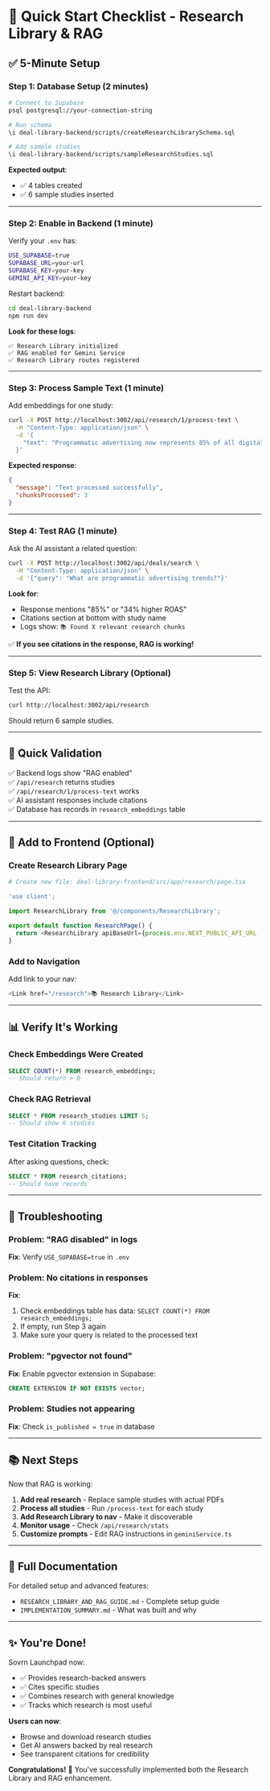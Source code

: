 # 🚀 Quick Start Checklist - Research Library & RAG

## ✅ 5-Minute Setup

### Step 1: Database Setup (2 minutes)
```bash
# Connect to Supabase
psql postgresql://your-connection-string

# Run schema
\i deal-library-backend/scripts/createResearchLibrarySchema.sql

# Add sample studies
\i deal-library-backend/scripts/sampleResearchStudies.sql
```

**Expected output**: 
- ✅ 4 tables created
- ✅ 6 sample studies inserted

---

### Step 2: Enable in Backend (1 minute)

Verify your `.env` has:
```bash
USE_SUPABASE=true
SUPABASE_URL=your-url
SUPABASE_KEY=your-key
GEMINI_API_KEY=your-key
```

Restart backend:
```bash
cd deal-library-backend
npm run dev
```

**Look for these logs**:
```
✅ Research Library initialized
✅ RAG enabled for Gemini Service
✅ Research Library routes registered
```

---

### Step 3: Process Sample Text (1 minute)

Add embeddings for one study:
```bash
curl -X POST http://localhost:3002/api/research/1/process-text \
  -H "Content-Type: application/json" \
  -d '{
    "text": "Programmatic advertising now represents 85% of all digital ad spend. CTV programmatic spending grew 35% year-over-year. Advertisers using first-party data saw 34% higher ROAS."
  }'
```

**Expected response**:
```json
{
  "message": "Text processed successfully",
  "chunksProcessed": 3
}
```

---

### Step 4: Test RAG (1 minute)

Ask the AI assistant a related question:
```bash
curl -X POST http://localhost:3002/api/deals/search \
  -H "Content-Type: application/json" \
  -d '{"query": "What are programmatic advertising trends?"}'
```

**Look for**:
- Response mentions "85%" or "34% higher ROAS"
- Citations section at bottom with study name
- Logs show: `📚 Found X relevant research chunks`

✅ **If you see citations in the response, RAG is working!**

---

### Step 5: View Research Library (Optional)

Test the API:
```bash
curl http://localhost:3002/api/research
```

Should return 6 sample studies.

---

## 🎯 Quick Validation

✅ Backend logs show "RAG enabled"  
✅ `/api/research` returns studies  
✅ `/api/research/1/process-text` works  
✅ AI assistant responses include citations  
✅ Database has records in `research_embeddings` table  

---

## 🎨 Add to Frontend (Optional)

### Create Research Library Page
```bash
# Create new file: deal-library-frontend/src/app/research/page.tsx
```

```typescript
'use client';

import ResearchLibrary from '@/components/ResearchLibrary';

export default function ResearchPage() {
  return <ResearchLibrary apiBaseUrl={process.env.NEXT_PUBLIC_API_URL || 'http://localhost:3002'} />;
}
```

### Add to Navigation
Add link to your nav:
```typescript
<Link href="/research">📚 Research Library</Link>
```

---

## 📊 Verify It's Working

### Check Embeddings Were Created
```sql
SELECT COUNT(*) FROM research_embeddings;
-- Should return > 0
```

### Check RAG Retrieval
```sql
SELECT * FROM research_studies LIMIT 5;
-- Should show 6 studies
```

### Test Citation Tracking
After asking questions, check:
```sql
SELECT * FROM research_citations;
-- Should have records
```

---

## 🐛 Troubleshooting

### Problem: "RAG disabled" in logs
**Fix**: Verify `USE_SUPABASE=true` in `.env`

### Problem: No citations in responses
**Fix**: 
1. Check embeddings table has data: `SELECT COUNT(*) FROM research_embeddings;`
2. If empty, run Step 3 again
3. Make sure your query is related to the processed text

### Problem: "pgvector not found"
**Fix**: Enable pgvector extension in Supabase:
```sql
CREATE EXTENSION IF NOT EXISTS vector;
```

### Problem: Studies not appearing
**Fix**: Check `is_published = true` in database

---

## 📚 Next Steps

Now that RAG is working:

1. **Add real research** - Replace sample studies with actual PDFs
2. **Process all studies** - Run `/process-text` for each study  
3. **Add Research Library to nav** - Make it discoverable
4. **Monitor usage** - Check `/api/research/stats`
5. **Customize prompts** - Edit RAG instructions in `geminiService.ts`

---

## 📖 Full Documentation

For detailed setup and advanced features:
- `RESEARCH_LIBRARY_AND_RAG_GUIDE.md` - Complete setup guide
- `IMPLEMENTATION_SUMMARY.md` - What was built and why

---

## ✨ You're Done!

Sovrn Launchpad now:
- ✅ Provides research-backed answers
- ✅ Cites specific studies
- ✅ Combines research with general knowledge
- ✅ Tracks which research is most useful

**Users can now**:
- Browse and download research studies
- Get AI answers backed by real research
- See transparent citations for credibility

**Congratulations!** 🎉 You've successfully implemented both the Research Library and RAG enhancement.


